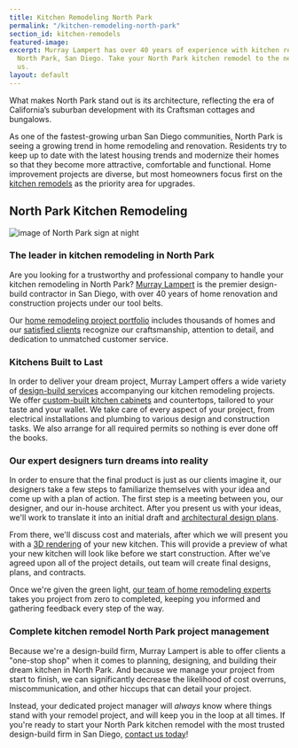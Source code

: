 ```yaml
---
title: Kitchen Remodeling North Park
permalink: "/kitchen-remodeling-north-park"
section_id: kitchen-remodels
featured-image:
excerpt: Murray Lampert has over 40 years of experience with kitchen remodeling in
  North Park, San Diego. Take your North Park kitchen remodel to the next level with
  us.
layout: default
---
```


What makes North Park stand out is its architecture, reflecting the era of California’s suburban development with its Craftsman cottages and bungalows.

As one of the fastest-growing urban San Diego communities, North Park is seeing a growing trend in home remodeling and renovation. Residents try to keep up to date with the latest housing trends and modernize their homes so that they become more attractive, comfortable and functional. Home improvement projects are diverse, but most homeowners focus first on the [kitchen remodels](/san-diego-kitchen-remodeling-services) as the priority area for upgrades.

## North Park Kitchen Remodeling

![image of North Park sign at night](http://sunsetrealtysd.com/wp-content/uploads/2017/09/North-Park.jpg "The Historical North Park Sign at Night")

### The leader in kitchen remodeling in North Park

Are you looking for a trustworthy and professional company to handle your kitchen remodeling in North Park? [Murray Lampert](/) is the premier design-build contractor in San Diego, with over 40 years of home renovation and construction projects under our tool belts.

Our [home remodeling project portfolio](/san-diego-remodel-project-gallery) includes thousands of homes and our [satisfied clients](/testimonials) recognize our craftsmanship, attention to detail, and dedication to unmatched customer service.

### Kitchens Built to Last

In order to deliver your dream project, Murray Lampert offers a wide variety of [design-build services](/design-build-services-san-diego) accompanying our kitchen remodeling projects. We offer [custom-built kitchen cabinets](/san-diego-custom-cabinet-construction-services) and countertops, tailored to your taste and your wallet. We take care of every aspect of your project, from electrical installations and plumbing to various design and construction tasks. We also arrange for all required permits so nothing is ever done off the books.

### Our expert designers turn dreams into reality

In order to ensure that the final product is just as our clients imagine it, our designers take a few steps to familiarize themselves with your idea and come up with a plan of action. The first step is a meeting between you, our designer, and our in-house architect. After you present us with your ideas, we'll work to translate it into an initial draft and [architectural design plans](/san-diego-architectural-design-services).

From there, we'll discuss cost and materials, after which we will present you with a [3D rendering](/3d-architectural-rendering-services) of your new kitchen. This will provide a preview of what your new kitchen will look like before we start construction. After we’ve agreed upon all of the project details, out team will create final designs, plans, and contracts.

Once we're given the green light, [our team of home remodeling experts](/about-murray-lampert-design-build-remodel#team-members) takes you project from zero to completed, keeping you informed and gathering feedback every step of the way.

### Complete kitchen remodel North Park project management

Because we're a design-build firm, Murray Lampert is able to offer clients a "one-stop shop" when it comes to planning, designing, and building their dream kitchen in North Park. And because we manage your project from start to finish, we can significantly decrease the likelihood of cost overruns, miscommunication, and other hiccups that can detail your project.

Instead, your dedicated project manager will _always_ know where things stand with your remodel project, and will keep you in the loop at all times. If you're ready to start your North Park kitchen remodel with the most trusted design-build firm in San Diego, [contact us today](#quick-contact)!
